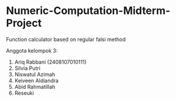 # Numeric-Computation-Midterm-Project
Function calculator based on regular falsi method

Anggota kelompok 3:
1. Ariq Rabbani (2408107010111)
2. Silvia Putri
3. Niswatul Azimah
4. Keiveen Aldiandra
5. Abid Rahmatillah
6. Reseuki
